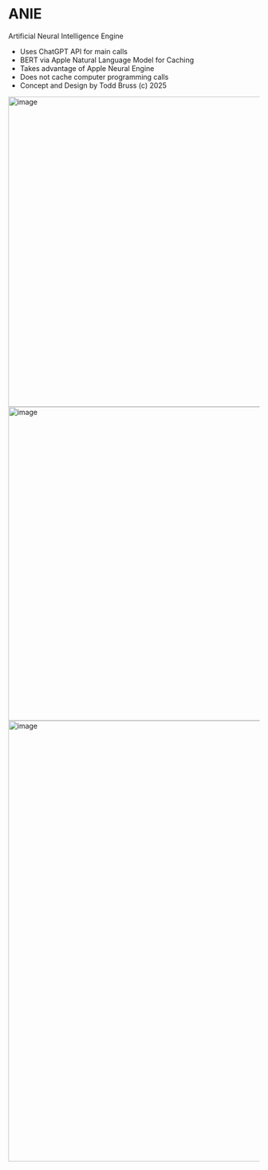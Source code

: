 # ANIE
 Artificial Neural Intelligence Engine

- Uses ChatGPT API for main calls
- BERT via Apple Natural Language Model for Caching
- Takes advantage of Apple Neural Engine
- Does not cache computer programming calls
- Concept and Design by Todd Bruss (c) 2025

<img width="622" alt="image" src="https://github.com/user-attachments/assets/607c1423-2b42-4cf5-9845-5da3657f18c1" />
<img width="629" alt="image" src="https://github.com/user-attachments/assets/30ef5139-cbc7-4e5a-b410-257d0d962e00" />
<img width="884" alt="image" src="https://github.com/user-attachments/assets/0dcea8a0-5512-499e-9171-cd6a8e2f2474" />







